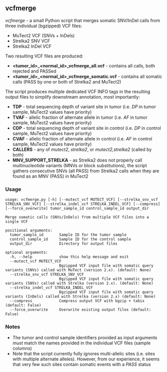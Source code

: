 ## vcfmerge

_vcfmerge_ - a small Python script that merges somatic SNV/InDel calls from three individual (bgzipped) VCF files:

   - MuTect2 VCF (SNVs + InDels)
   - Strelka2 SNV VCF
   - Strelka2 InDel VCF

Two resulting VCF files are produced:

  - **<tumor_id>_<normal_id>_vcfmerge_all.vcf** - contains all calls, both rejected and PASSed
  - **<tumor_id>_<normal_id>_vcfmerge_somatic.vcf** - contains all somatic calls (PASS by one or both of Strelka2 and MuTect2)

The script produces multiple dedicated VCF INFO tags in the resulting output files to simplify downstream annotation, most importantly:

 - __TDP__ - total sequencing depth of variant site in tumor (i.e. _DP_ in tumor sample, MuTect2 values have priority)
 - __TVAF__ - allelic fraction of alternate allele in tumor (i.e. _AF_ in tumor sample, MuTect2 values have priority)
 - __CDP__ - total sequencing depth of variant site in control (i.e. _DP_ in control sample, MuTect2 values have priority)
 - __CVAF__ - allelic fraction of alternate allele in control (i.e. _AF_ in control sample, MuTect2 values have priority)
 - __CALLERS__ - any of _mutect2_, _strelka2_, or _mutect2,strelka2_ (called by both)
 - __MNV_SUPPORT_STRELKA__ - as Strelka2 does not properly call multinucleotide variants (MNVs or block substitutions), the script gathers consecutive SNVs (all PASS) from Strelka2 calls when they are found as an MNV (PASS) in MuTect2

### Usage

	usage: vcfmerge.py [-h] [--mutect_vcf MUTECT_VCF] [--strelka_snv_vcf STRELKA_SNV_VCF] [--strelka_indel_vcf STRELKA_INDEL_VCF] [--compress] [--force_overwrite] tumor_sample_id control_sample_id output_dir

	Merge somatic calls (SNVs/InDels) from multiple VCF files into a single VCF

	positional arguments:
	  tumor_sample_id       Sample ID for the tumor sample
	  control_sample_id     Sample ID for the control sample
	  output_dir            Directory for output files

	optional arguments:
	  -h, --help            show this help message and exit
	  --mutect_vcf MUTECT_VCF
	                        Bgzipped VCF input file with somatic query variants (SNVs) called with MuTect (version 2.x). (default: None)
	  --strelka_snv_vcf STRELKA_SNV_VCF
	                        Bgzipped VCF input file with somatic query variants (SNVs) called with Strelka (version 2.x). (default: None)
	  --strelka_indel_vcf STRELKA_INDEL_VCF
	                        Bgzipped VCF input file with somatic query variants (InDels) called with Strelka (version 2.x) (default: None)
	  --compress            Compress output VCF with bgzip + tabix (default: False)
	  --force_overwrite     Overwrite existing output files (default: False)

### Notes

- The tumor and control sample identifiers provided as input arguments _must_ match the names provided in the individual VCF files (sample columns)
- Note that the script currently fully ignores multi-allelic sites (i.e. sites with multiple alternate alleles). However, from our experience, it seems that very few such sites contain somatic events with a _PASS_ status

